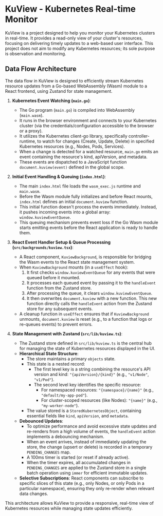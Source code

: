 # KuView - Kubernetes Real-time Monitor

KuView is a project designed to help you monitor your Kubernetes clusters in real-time. It provides a read-only view of your cluster's resources, focusing on delivering timely updates to a web-based user interface. This project does not aim to modify any Kubernetes resources; its sole purpose is observation and monitoring.

## Data Flow Architecture

The data flow in KuView is designed to efficiently stream Kubernetes resource updates from a Go-based WebAssembly (Wasm) module to a React frontend, using Zustand for state management.

1.  **Kubernetes Event Watching (`main.go`)**:
    *   The Go program (`main.go`) is compiled into WebAssembly (`main.wasm`).
    *   It runs in the browser environment and connects to your Kubernetes cluster (via the credentials/configuration accessible to the browser or a proxy).
    *   It utilizes the Kubernetes client-go library, specifically controller-runtime, to watch for changes (Create, Update, Delete) in specified Kubernetes resources (e.g., Nodes, Pods, Services).
    *   When a change is detected for a watched resource, `main.go` emits an event containing the resource's kind, apiVersion, and metadata.
    *   These events are dispatched to a JavaScript function `document.kuview(event)` defined in the global scope.

2.  **Initial Event Handling & Queuing (`index.html`)**:
    *   The main `index.html` file loads the `wasm_exec.js` runtime and `main.wasm`.
    *   Before the Wasm module fully initializes and before React mounts, `index.html` defines an initial `document.kuview` function.
    *   This initial function doesn't process the events immediately. Instead, it pushes incoming events into a global array: `window.kuviewEventQueue`.
    *   This queuing mechanism prevents event loss if the Go Wasm module starts emitting events before the React application is ready to handle them.

3.  **React Event Handler Setup & Queue Processing (`src/backgrounds/kuview.tsx`)**:
    *   A React component, `KuviewBackground`, is responsible for bridging the Wasm events to the React state management system.
    *   When `KuviewBackground` mounts (in a `useEffect` hook):
        1.  It first checks `window.kuviewEventQueue` for any events that were queued before it mounted.
        2.  It processes each queued event by passing it to the `handleEvent` function from the Zustand store.
        3.  After processing the queue, it clears `window.kuviewEventQueue`.
        4.  It then overwrites `document.kuview` with a new function. This new function directly calls the `handleEvent` action from the Zustand store for any subsequent events.
    *   A cleanup function in `useEffect` ensures that if `KuviewBackground` unmounts, `document.kuview` is reset (e.g., to a function that logs or re-queues events) to prevent errors.

4.  **State Management with Zustand (`src/lib/kuview.ts`)**:
    *   The Zustand store defined in `src/lib/kuview.ts` is the central hub for managing the state of Kubernetes resources displayed in the UI.
    *   **Hierarchical State Structure**:
        *   The store maintains a primary `objects` state.
        *   This state is a nested record:
            *   The first level key is a string combining the resource's API version and kind: `"{apiVersion}/{kind}"` (e.g., `"v1/Node"`, `"v1/Pod"`).
            *   The second level key identifies the specific resource:
                *   For namespaced resources: `"{namespace}/{name}"` (e.g., `"default/my-app-pod"`).
                *   For cluster-scoped resources (like Nodes): `"{name}"` (e.g., `"my-worker-node"`).
        *   The value stored is a `StoredKubernetesObject`, containing essential fields like `kind`, `apiVersion`, and `metadata`.
    *   **Debounced Updates**:
        *   To optimize performance and avoid excessive state updates and re-renders from a high volume of events, the `handleEvent` action implements a debouncing mechanism.
        *   When an event arrives, instead of immediately updating the store, the change (upsert or delete) is recorded in a temporary `PENDING_CHANGES` map.
        *   A 100ms timer is started (or reset if already active).
        *   When the timer expires, all accumulated changes in `PENDING_CHANGES` are applied to the Zustand store in a single batch operation using `immer` for efficient immutable updates.
    *   **Selective Subscriptions**: React components can subscribe to specific slices of this state (e.g., only Nodes, or only Pods in a particular namespace), ensuring they only re-render when relevant data changes.

This architecture allows KuView to provide a responsive, real-time view of Kubernetes resources while managing state updates efficiently.
